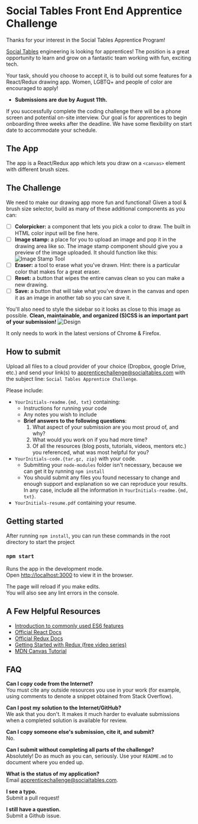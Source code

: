 # Social Tables Front End Apprentice Challenge
Thanks for your interest in the Social Tables Apprentice Program! 

[Social Tables](https://www.socialtables.com/) engineering is looking for apprentices! The position is a great opportunity to learn and grow on a fantastic team working with fun, exciting tech.

Your task, should you choose to accept it, is to build out some features for a React/Redux drawing app. Women, LGBTQ+ and people of color are encouraged to apply!

- **Submissions are due by August 11th.**

If you successfully complete the coding challenge there will be a phone screen and potential on-site interview.  Our goal is for apprentices to begin onboarding three weeks after the deadline. We have some flexibility on start date to accommodate your schedule.

## The App
The app is a React/Redux app which lets you draw on a `<canvas>` element with different brush sizes.

## The Challenge

We need to make our drawing app more fun and functional!
Given a tool & brush size selector, build as many of these additional components as you can:
- [ ] **Colorpicker:** a component that lets you pick a color to draw. The built in HTML color input will be fine here.
- [ ] **Image stamp:** a place for you to upload an image and pop it in the drawing area like so. The image stamp component should give you a preview of the image uploaded. It should function like this: ![Image Stamp Tool](/public/img/stamp.gif?raw=true "Image Stamp Tool")
- [ ] **Eraser:** a tool to erase what you've drawn. Hint: there is a particular color that makes for a great eraser.
- [ ] **Reset:** a button that wipes the entire canvas clean so you can make a new drawing.
- [ ] **Save:** a button that will take what you've drawn in the canvas and open it as an image in another tab so you can save it.

You'll also need to style the sidebar so it looks as close to this image as possible. **Clean, maintainable, and organized (S)CSS is an important part of your submission!**
![Design](/public/img/design.png?raw=true "Design")

It only needs to work in the latest versions of Chrome & Firefox.

## How to submit
Upload all files to a cloud provider of your choice (Dropbox, google Drive, etc.) and send your link(s) to [apprenticechallenge@socialtables.com](mailto:apprenticechallenge@socialtables.com) with the subject line: `Social Tables Apprentice Challenge`.

Please include:

* `YourInitials-readme.{md, txt}` containing:
    * Instructions for running your code
    * Any notes you wish to include
    * **Brief answers to the following questions**:
        1. What aspect of your submission are you most proud of, and why?
        1. What would you work on if you had more time?  
        1. Of all the resources (blog posts, tutorials, videos, mentors etc.) you referenced, what was most helpful for you?
* `YourInitials-code.{tar.gz, zip}` with your code.
    * Submitting your `node-modules` folder isn't necessary, because we can get it by running `npm install`
    * You should submit any files you found necessary to change and enough support and explanation so we can reproduce your results. In any case, include all the information in `YourInitials-readme.{md, txt}`.
* `YourInitials-resume.pdf` containing your resume.

## Getting started

After running `npm install`, you can run these commands in the root directory to start the project

### `npm start`

Runs the app in the development mode.<br>
Open [http://localhost:3000](http://localhost:3000) to view it in the browser.

The page will reload if you make edits.<br>
You will also see any lint errors in the console.

## A Few Helpful Resources
* [Introduction to commonly used ES6 features](https://zellwk.com/blog/es6/)
* [Official React Docs](https://facebook.github.io/react/docs/hello-world.html)
* [Official Redux Docs](http://redux.js.org/docs/basics/)
* [Getting Started with Redux (free video series)](https://egghead.io/courses/getting-started-with-redux)
* [MDN Canvas Tutorial](https://developer.mozilla.org/en-US/docs/Web/API/Canvas_API/Tutorial)

## FAQ

**Can I copy code from the Internet?**  
You must cite any outside resources you use in your work (for example, using comments to denote a snippet obtained from Stack Overflow).  

**Can I post my solution to the Internet/GitHub?**  
We ask that you don't. It makes it much harder to evaluate submissions when a completed solution is available for review.

**Can I copy someone else's submission, cite it, and submit?**  
No.

**Can I submit without completing all parts of the challenge?**  
Absolutely! Do as much as you can, seriously. Use your `README.md` to document where you ended up. 

**What is the status of my application?**  
Email [apprenticechallenge@socialtables.com](mailto:apprenticechallenge@socialtables.com).

**I see a typo.**  
Submit a pull request!

**I still have a question.**  
Submit a Github issue.
